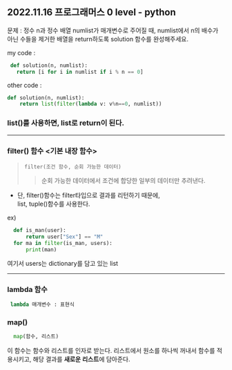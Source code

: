 ## 2022.11.16 프로그래머스 0 level - python

문제 : 정수 n과 정수 배열 numlist가 매개변수로 주어질 때,
numlist에서 n의 배수가 아닌 수들을 제거한 배열을 return하도록
solution 함수를 완성해주세요.

my code :

```python
 def solution(n, numlist):
   return [i for i in numlist if i % n == 0]
```

other code :

```python
def solution(n, numlist):
    return list(filter(lambda v: v%n==0, numlist))
```

### list()를 사용하면, list로 return이 된다.

---

### filter() 함수 <기본 내장 함수>

> `filter(조건 함수, 순회 가능한 데이터)`
>
> > 순회 가능한 데이터에서 조건에 합당한 일부의 데이터만 추려낸다.

- 단, filter()함수는 filter타입으로 결과를 리턴하기 때문에, <br>
  list, tuple()함수를 사용한다.

ex)

```python
  def is_man(user):
      return user["Sex"] == "M"
  for ma in filter(is_man, users):
      print(man)

```

여기서 users는 dictionary를 담고 있는 list

---

### lambda 함수

```python
 lambda 매개변수 : 표현식
```

### map()

```python
  map(함수, 리스트)
```

이 함수는 함수와 리스트를 인자로 받는다.
리스트에서 원소를 하나씩 꺼내서 함수를 적용시키고,
해당 결과를 **새로운 리스트**에 담아준다.
